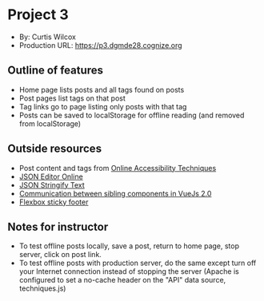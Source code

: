 # Project 3
+ By: Curtis Wilcox
+ Production URL: <https://p3.dgmde28.cognize.org>

## Outline of features
- Home page lists posts and all tags found on posts
- Post pages list tags on that post
- Tag links go to page listing only posts with that tag
- Posts can be saved to localStorage for offline reading (and removed from localStorage)

## Outside resources
- Post content and tags from [Online Accessibility Techniques](https://accessibility.huit.harvard.edu/techniques)
- [JSON Editor Online](https://jsoneditoronline.org)
- [JSON Stringify Text](https://onlinetexttools.com/json-stringify-text)
- [Communication between sibling components in VueJs 2.0](https://stackoverflow.com/questions/38616167/communication-between-sibling-components-in-vuejs-2-0/47004242#47004242)
- [Flexbox sticky footer](https://css-tricks.com/couple-takes-sticky-footer/#article-header-id-3)

## Notes for instructor
- To test offline posts locally, save a post, return to home page, stop server, click on post link.
- To test offline posts with production server, do the same except turn off your Internet connection instead of stopping the server (Apache is configured to set a no-cache header on the "API" data source, techniques.js)
